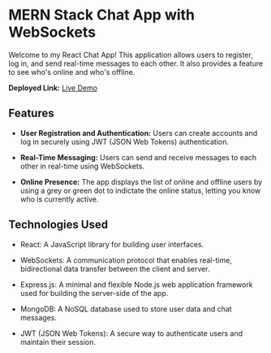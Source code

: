# MERN Stack Chat App with WebSockets

Welcome to my React Chat App! This application allows users to register, log in, and send real-time messages to each other. It also provides a feature to see who's online and who's offline.

**Deployed Link:** [Live Demo](https://chat-app-frontend-i6dy.onrender.com/)

## Features

- **User Registration and Authentication:** Users can create accounts and log in securely using JWT (JSON Web Tokens) authentication.

- **Real-Time Messaging:** Users can send and receive messages to each other in real-time using WebSockets.

- **Online Presence:** The app displays the list of online and offline users by using a grey or green dot to indictate the online status, letting you know who is currently active.

## Technologies Used

- React: A JavaScript library for building user interfaces.

- WebSockets: A communication protocol that enables real-time, bidirectional data transfer between the client and server.

- Express.js: A minimal and flexible Node.js web application framework used for building the server-side of the app.

- MongoDB: A NoSQL database used to store user data and chat messages.

- JWT (JSON Web Tokens): A secure way to authenticate users and maintain their session.
